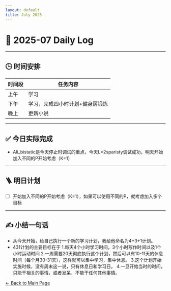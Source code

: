 ```yaml
---
layout: default
title: July 2025
---
```


# 📅 2025-07  Daily Log



---
## 🕒 时间安排

| 时间段 | 任务内容 |
|--------|----------| 
| 上午 |学习 |
| 下午 | 学习，完成四小时计划+健身房锻炼| 
| 晚上 | 更新小说 |



---

## ✅ 今日实际完成

- Ali_bistatic是今天停止时调试的重点，今天L=2sparisty调试成功，明天开始加入不同的P开始考虑（K=1）
---


## 🪜 明日计划
- [ ] 开始加入不同的P开始考虑（K=1），如果可以使用不同的P，就考虑加入多个目标



---

## ✍️ 小结一句话
- 从今天开始，给自己执行一个新的学习计划，我给他命名为4+3+1计划。
- 431计划的主要目标在于
  1.每天4个小时学习时间，3个小时写作时间以及1个小时运动时间
  2.一周需要20天彻底执行这个计划，然后可以有10-11天的休息时间（每个月30-31天），这样就可以集中学习，集中休息。
  3.这个计划开始实施时候，没有周末这一说，只有休息日和学习日。
  4.一旦开始当时的时间，只能干相关的事情，或者发呆，不能干任何其他事情。


[← Back to Main Page](/index.md)
 

